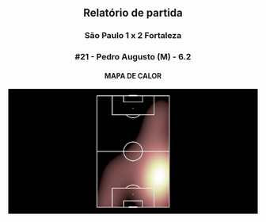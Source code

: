 <h2 style="text-align: center;">Relatório de partida</h3>

<h3 style="text-align: center;">São Paulo 1 x 2 Fortaleza</h3>

<h3 style="text-align: center;">#21 - Pedro Augusto (M) - 6.2</h3>

<h4 style="text-align: center;">MAPA DE CALOR</h3>
<img src=heatmaps/11067347_922556.png>
